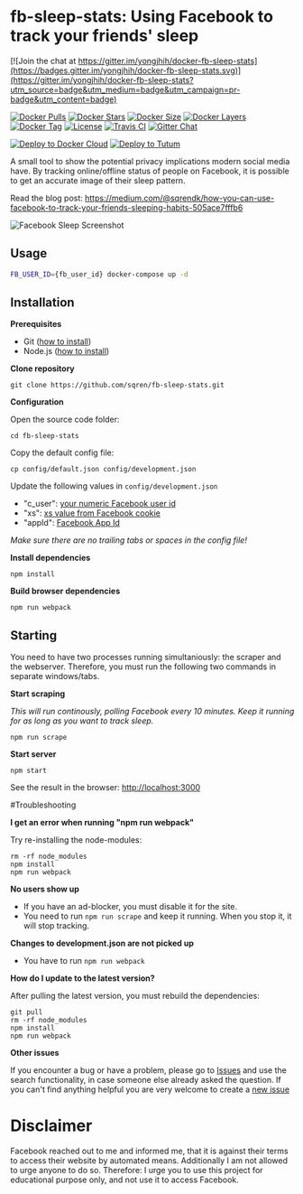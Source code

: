 # fb-sleep-stats: Using Facebook to track your friends' sleep

[![Join the chat at https://gitter.im/yongjhih/docker-fb-sleep-stats](https://badges.gitter.im/yongjhih/docker-fb-sleep-stats.svg)](https://gitter.im/yongjhih/docker-fb-sleep-stats?utm_source=badge&utm_medium=badge&utm_campaign=pr-badge&utm_content=badge)

[![Docker Pulls](https://img.shields.io/docker/pulls/yongjhih/fb-sleep-stats.svg)](https://hub.docker.com/r/yongjhih/fb-sleep-stats/)
[![Docker Stars](https://img.shields.io/docker/stars/yongjhih/fb-sleep-stats.svg)](https://hub.docker.com/r/yongjhih/fb-sleep-stats/)
[![Docker Size](https://img.shields.io/imagelayers/image-size/yongjhih/fb-sleep-stats/latest.svg)](https://imagelayers.io/?images=yongjhih/fb-sleep-stats:latest)
[![Docker Layers](https://img.shields.io/imagelayers/layers/yongjhih/fb-sleep-stats/latest.svg)](https://imagelayers.io/?images=yongjhih/fb-sleep-stats:latest)
[![Docker Tag](https://img.shields.io/github/tag/yongjhih/docker-fb-sleep-stats.svg)](https://hub.docker.com/r/yongjhih/fb-sleep-stats/tags/)
[![License](https://img.shields.io/github/license/yongjhih/docker-fb-sleep-stats.svg)](https://github.com/yongjhih/docker-fb-sleep-stats/raw/master/LICENSE)
[![Travis CI](https://img.shields.io/travis/yongjhih/docker-fb-sleep-stats.svg)](https://travis-ci.org/yongjhih/docker-fb-sleep-stats)
[![Gitter Chat](https://img.shields.io/gitter/room/yongjhih/docker-fb-sleep-stats.svg)](https://gitter.im/yongjhih/docker-fb-sleep-stats)

[![Deploy to Docker Cloud](https://github.com/yongjhih/docker-parse-server/raw/master/art/deploy-to-docker-cloud.png)](https://cloud.docker.com/stack/deploy/?repo=https://github.com/yongjhih/docker-fb-sleep-stats)
[![Deploy to Tutum](https://s.tutum.co/deploy-to-tutum.svg)](https://dashboard.tutum.co/stack/deploy/?repo=https://github.com/yongjhih/docker-fb-sleep-stats)

A small tool to show the potential privacy implications modern social media have. By tracking online/offline status of people on Facebook, it is possible to get an accurate image of their sleep pattern.

Read the blog post: https://medium.com/@sqrendk/how-you-can-use-facebook-to-track-your-friends-sleeping-habits-505ace7fffb6

![Facebook Sleep Screenshot](https://cloud.githubusercontent.com/assets/209966/13382859/b7b31aa4-de7e-11e5-8fca-35d68fe2f02f.png)

## Usage

```sh
FB_USER_ID={fb_user_id} docker-compose up -d
```

## Installation

**Prerequisites**
 - Git ([how to install](https://git-scm.com/book/en/v2/Getting-Started-Installing-Git))
 - Node.js ([how to install](https://docs.npmjs.com/getting-started/installing-node))

**Clone repository**
```
git clone https://github.com/sqren/fb-sleep-stats.git
```

**Configuration**

Open the source code folder:
```
cd fb-sleep-stats
```

Copy the default config file:
```
cp config/default.json config/development.json
```

Update the following values in `config/development.json`
 - "c_user": [your numeric Facebook user id](http://findmyfbid.com/)
 -  "xs": [xs value from Facebook cookie](https://gist.github.com/sqren/0e4563f258c9e85e4ae1)
 - "appId": [Facebook App Id](https://gist.github.com/sqren/1ac0f5d316fcbd46d8c1)

*Make sure there are no trailing tabs or spaces in the config file!*

**Install dependencies**
```
npm install
```

**Build browser dependencies**
```
npm run webpack
```

## Starting

You need to have two processes running simultaniously: the scraper and the webserver. Therefore, you must run the following two commands in separate windows/tabs.

**Start scraping**

*This will run continously, polling Facebook every 10 minutes. Keep it running for as long as you want to track sleep.*
```
npm run scrape
```

**Start server**
```
npm start
```

See the result in the browser: [http://localhost:3000](http://localhost:3000)

#Troubleshooting

**I get an error when running "npm run webpack"**

Try re-installing the node-modules:
```
rm -rf node_modules
npm install
npm run webpack
```

**No users show up**
 - If you have an ad-blocker, you must disable it for the site.
 - You need to run `npm run scrape` and keep it running. When you stop it, it will stop tracking.

**Changes to development.json are not picked up**
 - You have to run `npm run webpack`

**How do I update to the latest version?**

After pulling the latest version, you must rebuild the dependencies:
```
git pull
rm -rf node_modules
npm install
npm run webpack
```

**Other issues**

If you encounter a bug or have a problem, please go to [Issues](https://github.com/sqren/fb-sleep-stats/issues?utf8=%E2%9C%93&q=is%3Aissue+) and use the search functionality, in case someone else already asked the question. If you can't find anything helpful you are very welcome to create a [new issue](https://github.com/sqren/fb-sleep-stats/issues/new)


# Disclaimer
Facebook reached out to me and informed me, that it is against their terms to access their website by automated means. Additionally I am not allowed to urge anyone to do so. Therefore: I urge you to use this project for educational purpose only, and not use it to access Facebook.
